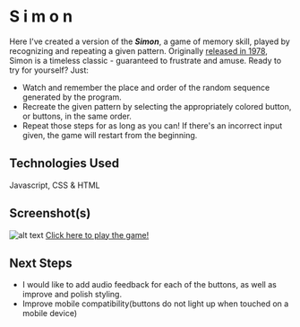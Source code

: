 # S i m o n
    
Here I've created a version of the _**Simon**_, a game of memory skill, played by recognizing and repeating a given pattern. Originally [released in 1978](https://en.wikipedia.org/wiki/Simon_(game)), Simon is a timeless classic - guaranteed to frustrate and amuse. Ready to try for yourself? Just: 

* Watch and remember the place and order of the random sequence generated by the program.
* Recreate the given pattern by selecting the appropriately colored button, or buttons, in the same order.
* Repeat those steps for as long as you can! If there's an incorrect input given, the game will restart from the beginning.

## Technologies Used
Javascript, CSS & HTML

## Screenshot(s)
![alt text][game]
[Click here to play the game!](https://imalakamens.github.io/simon/)

## Next Steps
* I would like to add audio feedback for each of the buttons, as well as improve and polish styling. 
* Improve mobile compatibility(buttons do not light up when touched on a mobile device)



[game]: https://i.imgur.com/zIRrqLc.png "Simon Game Screenshot" 

[wireframe]: https://i.imgur.com/N4AuFFw.png "Drawing of Simon Game"